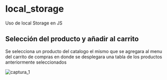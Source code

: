 # local_storage
Uso de local Storage en JS


## Selección del producto y añadir al carrito

Se selecciona un producto del catalogo el mismo que se agregara al menu del carrito de compras en donde se desplegara una tabla de los productos anteriormente seleccionados

![captura_1](https://user-images.githubusercontent.com/62443346/93693036-259e0800-fac0-11ea-88d0-3949d68a51b3.png)

